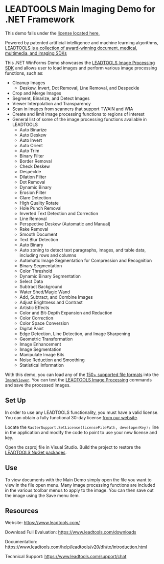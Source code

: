 # LEADTOOLS Main Imaging Demo for .NET Framework

This demo falls under the [license located here.](./LICENSE.md)

Powered by patented artificial intelligence and machine learning algorithms, [LEADTOOLS is a collection of award-winning document, medical, multimedia, and imaging SDKs](https://www.leadtools.com)

This .NET WinForms Demo showcases the [LEADTOOLS Image Processing SDK](https://www.leadtools.com/sdk/image-processing) and allows user to load images and perform various image processing functions, such as:

- Cleanup Images
  - Deskew, Invert, Dot Removal, Line Removal, and Despeckle
- Crop and Merge Images
- Segment, Binarize, and Detect Images
- Viewer Interpolation and Transparency
- Scan in images from scanners that support TWAIN and WIA
- Create and limit image processing functions to regions of interest
- General list of some of the image processing functions available in LEADTOOLS
  - Auto Binarize 
  - Auto Deskew
  - Auto Invert
  - Auto Orient
  - Auto Trim
  - Binary Filter
  - Border Removal
  - Check Deskew
  - Despeckle
  - Dilation Filter
  - Dot Removal
  - Dynamic Binary
  - Erosion Filter
  - Glare Detection
  - High Quality Rotate
  - Hole Punch Removal
  - Inverted Text Detection and Correction
  - Line Removal
  - Perspective Deskew (Automatic and Manual)
  - Rake Removal
  - Smooth Document
  - Text Blur Detection
  - Auto Binary
  - Auto zoning to detect text paragraphs, images, and table data, including rows and columns
  - Automatic Image Segmentation for Compression and Recognition
  - Binary Segmentation
  - Color Threshold
  - Dynamic Binary Segmentation
  - Select Data
  - Subtract Background
  - Water Shed/Magic Wand
  - Add, Subtract, and Combine Images
  - Adjust Brightness and Contrast
  - Artistic Effects
  - Color and Bit-Depth Expansion and Reduction
  - Color Correction
  - Color Space Conversion
  - Digital Paint
  - Edge Detection, Line Detection, and Image Sharpening
  - Geometric Transformation
  - Image Enhancement
  - Image Segmentation
  - Manipulate Image Bits
  - Noise Reduction and Smoothing
  - Statistical Information

With this demo, you can load any of the [150+ supported file formats](https://www.leadtools.com/sdk/formats) into the [`ImageViewer`](https://www.leadtools.com/help/leadtools/v20/dh/c/imageviewer.html). You can test the [LEADTOOLS Image Processing](https://www.leadtools.com/sdk/image-processing) commands and save the processed images.

## Set Up

In order to use any LEADTOOLS functionality, you must have a valid license. You can obtain a fully functional 30-day license [from our website](https://www.leadtools.com/downloads).

Locate the `RasterSupport.SetLicense(licenseFilePath, developerKey);` line in the application and modify the code to point to use your new license and key.

Open the csproj file in Visual Studio. Build the project to restore the [LEADTOOLS NuGet packages](https://www.leadtools.com/downloads/nuget).

## Use

To view documents with the Main Demo simply open the file you want to view in the file open menu. Many image processing functions are included in the various toolbar menus to apply to the image. You can then save out the image using the Save menu item.

## Resources

Website: <https://www.leadtools.com/>

Download Full Evaluation: <https://www.leadtools.com/downloads>

Documentation: <https://www.leadtools.com/help/leadtools/v20/dh/to/introduction.html>

Technical Support: <https://www.leadtools.com/support/chat>

[nuget-profile]: https://www.nuget.org/profiles/LEADTOOLS
